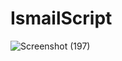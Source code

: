 # IsmailScript

![Screenshot (197)](https://user-images.githubusercontent.com/27915465/96512825-5b6e1200-1261-11eb-9ef0-f9406e99887b.png)
